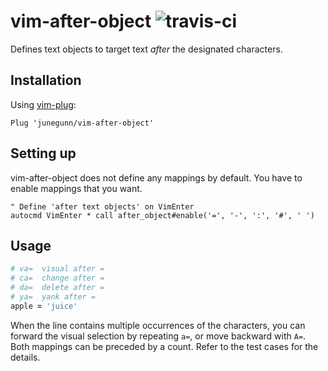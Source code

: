 vim-after-object ![travis-ci](https://travis-ci.org/junegunn/vim-after-object.svg?branch=master)
================

Defines text objects to target text *after* the designated characters.

Installation
------------

Using [vim-plug](https://github.com/junegunn/vim-plug):

```vim
Plug 'junegunn/vim-after-object'
```

Setting up
----------

vim-after-object does not define any mappings by default.
You have to enable mappings that you want.

```vim
" Define 'after text objects' on VimEnter
autocmd VimEnter * call after_object#enable('=', '-', ':', '#', ' ')
```

Usage
-----

```ruby
# va=  visual after =
# ca=  change after =
# da=  delete after =
# ya=  yank after =
apple = 'juice'
```

When the line contains multiple occurrences of the characters, you can forward
the visual selection by repeating `a=`, or move backward with `A=`. Both
mappings can be preceded by a count. Refer to the test cases for the details.

